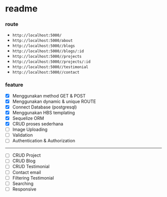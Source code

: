 # readme

### route

- `http://localhost:5000/`
- `http://localhost:5000/about`
- `http://localhost:5000//blogs`
- `http://localhost:5000//blogs/:id`
- `http://localhost:5000//projects`
- `http://localhost:5000//projects/:id`
- `http://localhost:5000//testimonial`
- `http://localhost:5000//contact`

### feature

- [x] Menggunakan method GET & POST
- [x] Menggunakan dynamic & unique ROUTE
- [x] Connect Database (postgresql)
- [x] Menggunakan HBS templating
- [x] Sequelize ORM
- [x] CRUD proses sederhana
- [ ] Image Uploading
- [ ] Validation
- [ ] Authentication & Authorization

---

- [ ] CRUD Project
- [ ] CRUD Blog
- [ ] CRUD Testimonial
- [ ] Contact email
- [ ] Filtering Testimonial
- [ ] Searching
- [ ] Responsive

